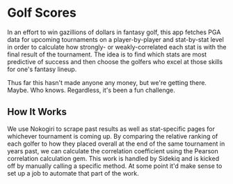 # Golf Scores

In an effort to win gazillions of dollars in fantasy golf, this app fetches PGA data
for upcoming tournaments on a player-by-player and stat-by-stat level in order to
calculate how strongly- or weakly-correlated each stat is with the final result of
the tournament. The idea is to find which stats are most predictive of success
and then choose the golfers who excel at those skills for one's fantasy lineup.

Thus far this hasn't made anyone any money, but we're getting there. Maybe. Who knows. Regardless, it's been a fun challenge.

## How It Works

We use Nokogiri to scrape past results as well as stat-specific pages for whichever
tournament is coming up. By comparing the relative ranking of each golfer to how they
placed overall at the end of the same tournament in years past, we can calculate the
correlation coefficient using the Pearson correlation calculation gem. This work is
handled by Sidekiq and is kicked off by manually calling a specific method. At some
point it'd make sense to set up a job to automate that part of the work.
